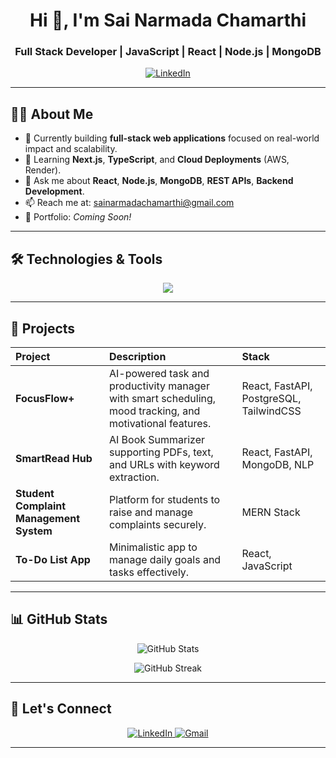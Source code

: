 <h1 align="center">Hi 👋, I'm Sai Narmada Chamarthi</h1>
<h3 align="center">Full Stack Developer | JavaScript | React | Node.js | MongoDB</h3>

<p align="center">
  <a href="https://linkedin.com/in/sai-narmada-chamarthi-82a7ab30b" target="blank">
    <img src="https://img.shields.io/badge/LinkedIn-Connect-blue?style=flat-square&logo=linkedin" alt="LinkedIn" />
  </a>
</p>

---

## 👨‍💻 About Me

- 🔭 Currently building **full-stack web applications** focused on real-world impact and scalability.
- 🌱 Learning **Next.js**, **TypeScript**, and **Cloud Deployments** (AWS, Render).
- 💬 Ask me about **React**, **Node.js**, **MongoDB**, **REST APIs**, **Backend Development**.
- 📫 Reach me at: [sainarmadachamarthi@gmail.com](mailto:sainarmadachamarthi@gmail.com)
- 📝 Portfolio: *Coming Soon!*

---

## 🛠️ Technologies & Tools

<p align="center">
  <img src="https://skillicons.dev/icons?i=react,nextjs,nodejs,express,mongodb,html,css,javascript,git,github,vercel,postman,aws" />
</p>

---

## 🚀 Projects

| Project | Description | Stack |
| :--- | :--- | :--- |
| **FocusFlow+** | AI-powered task and productivity manager with smart scheduling, mood tracking, and motivational features. | React, FastAPI, PostgreSQL, TailwindCSS |
| **SmartRead Hub** | AI Book Summarizer supporting PDFs, text, and URLs with keyword extraction. | React, FastAPI, MongoDB, NLP |
| **Student Complaint Management System** | Platform for students to raise and manage complaints securely. | MERN Stack |
| **To-Do List App** | Minimalistic app to manage daily goals and tasks effectively. | React, JavaScript |

---

## 📊 GitHub Stats

<p align="center">
  <img src="https://github-readme-stats.vercel.app/api?username=sainarmadach&show_icons=true&theme=tokyonight" alt="GitHub Stats" />
</p>

<p align="center">
  <img src="https://github-readme-streak-stats.herokuapp.com/?user=sainarmadach&theme=tokyonight" alt="GitHub Streak" />
</p>

---

## 🤝 Let's Connect

<p align="center">
  <a href="https://linkedin.com/in/sai-narmada-chamarthi-82a7ab30b" target="blank">
    <img src="https://img.shields.io/badge/LinkedIn-blue?style=for-the-badge&logo=linkedin&logoColor=white" alt="LinkedIn" />
  </a>
  <a href="mailto:sainarmadachamarthi@gmail.com" target="blank">
    <img src="https://img.shields.io/badge/Gmail-D14836?style=for-the-badge&logo=gmail&logoColor=white" alt="Gmail" />
  </a>
</p>

---
